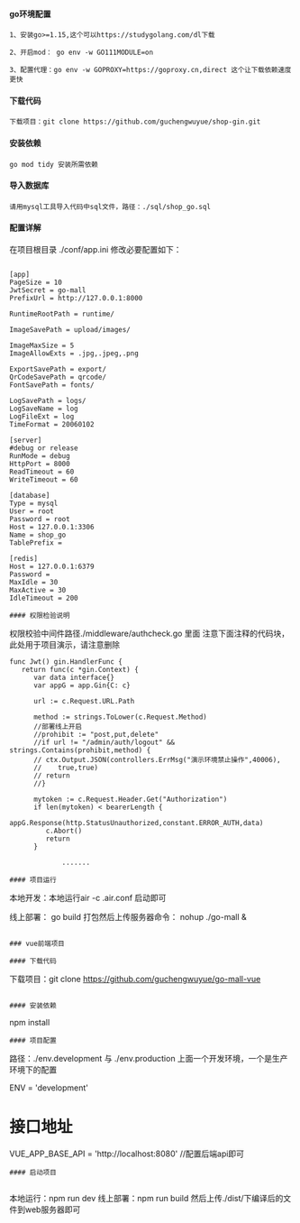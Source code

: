 #### go环境配置
```
1、安装go>=1.15,这个可以https://studygolang.com/dl下载

2、开启mod： go env -w GO111MODULE=on

3、配置代理：go env -w GOPROXY=https://goproxy.cn,direct 这个让下载依赖速度更快
```
#### 下载代码
```
下载项目：git clone https://github.com/guchengwuyue/shop-gin.git
```
#### 安装依赖

```
go mod tidy 安装所需依赖
```
#### 导入数据库

```
请用mysql工具导入代码中sql文件，路径：./sql/shop_go.sql
```


#### 配置详解

在项目根目录 ./conf/app.ini 修改必要配置如下：

```

[app]
PageSize = 10
JwtSecret = go-mall
PrefixUrl = http://127.0.0.1:8000

RuntimeRootPath = runtime/

ImageSavePath = upload/images/

ImageMaxSize = 5
ImageAllowExts = .jpg,.jpeg,.png

ExportSavePath = export/
QrCodeSavePath = qrcode/
FontSavePath = fonts/

LogSavePath = logs/
LogSaveName = log
LogFileExt = log
TimeFormat = 20060102

[server]
#debug or release
RunMode = debug
HttpPort = 8000
ReadTimeout = 60
WriteTimeout = 60

[database]
Type = mysql
User = root
Password = root
Host = 127.0.0.1:3306
Name = shop_go
TablePrefix =

[redis]
Host = 127.0.0.1:6379
Password =
MaxIdle = 30
MaxActive = 30
IdleTimeout = 200
```


```
#### 权限检验说明

```
权限校验中间件路径./middleware/authcheck.go 里面 
注意下面注释的代码块，此处用于项目演示，请注意删除
```
func Jwt() gin.HandlerFunc {
   return func(c *gin.Context) {
      var data interface{}
      var appG = app.Gin{C: c}

      url := c.Request.URL.Path

      method := strings.ToLower(c.Request.Method)
      //部署线上开启
      //prohibit := "post,put,delete"
      //if url != "/admin/auth/logout" && strings.Contains(prohibit,method) {
      // ctx.Output.JSON(controllers.ErrMsg("演示环境禁止操作",40006),
      //    true,true)
      // return
      //}

      mytoken := c.Request.Header.Get("Authorization")
      if len(mytoken) < bearerLength {
         appG.Response(http.StatusUnauthorized,constant.ERROR_AUTH,data)
         c.Abort()
         return
      }
```


                 .......
       
```
#### 项目运行

```
 本地开发：本地运行air -c .air.conf 启动即可

 线上部署： go build  打包然后上传服务器命令： nohup ./go-mall & 
```

### vue前端项目

#### 下载代码
```
下载项目：git clone https://github.com/guchengwuyue/go-mall-vue
```

#### 安装依赖

```
npm install
```
#### 项目配置

```
路径：./env.development  与 ./env.production 
上面一个开发环境，一个是生产环境下的配置

ENV = 'development'

# 接口地址
VUE_APP_BASE_API  = 'http://localhost:8080'  //配置后端api即可


```
#### 启动项目


```
本地运行：npm run dev
线上部署：npm run build 然后上传./dist/下编译后的文件到web服务器即可
```
